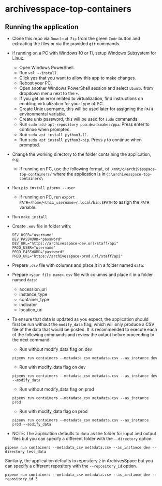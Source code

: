 # archivesspace-top-containers

## Running the application
* Clone this repo via `Download Zip` from the green `Code` button and extracting the files or via the provided `git` commands
* If running on a PC with Windows 10 or 11, setup Windows Subsystem for Linux.
  * Open Windows PowerShell.
  * Run `wsl --install`.
  * Click yes that you want to allow this app to make changes.
  * Reboot your PC.
  * Open another Windows PowerShell session and select `Ubuntu` from dropdown menu next to the `+`.
  * If you get an error related to virtualization, find instructions on enabling virtualization for your type of PC.
  * Create Unix username, this will be used later for assigning the `PATH` environmental variable.
  * Create unix password, this will be used for `sudo` commands.
  * Run `sudo add-apt-repository ppa:deadsnakes/ppa`. Press enter to continue when prompted.
  * Run `sudo apt install python3.11`.
  * Run `sudo apt install python3-pip`. Press `y` to continue when prompted.
* Change the working directory to the folder containing the application, 
e.g. 
  * If running on PC, use the following format, `cd /mnt/c/archivesspace-top-containers/` where the application is in `C:\archivesspace-top-containers\`
* Run `pip install pipenv --user`
  * If running on PC, run `export PATH=/home/<Unix_username>/.local/bin:$PATH` to assign the `PATH` variable.
* Run `make install`
* Create `.env` file in folder with:
    ```
    DEV_USER="username"
    DEV_PASSWORD="password"
    DEV_URL="https://archivesspace-dev.url/staff/api"
    PROD_USER="username"
    PROD_PASSWORD="password"
    PROD_URL="https://archivesspace-prod.url/staff/api"
    ```
* Prepare `.csv` file with columns and place it in a folder named `data`:
* Prepare `<your file name>.csv` file with columns and place it in a folder named `data`:
    * accession_uri
    * instance_type
    * container_type
    * indicator
    * location_uri
	
* To ensure that data is updated as you expect, the application should first be run without the `modify_data` flag, which will only produce a CSV file of the data that would be posted. It is recommended to execute each of the following commands and review the output before proceeding to the next command:
    * Run without modify_data flag on dev
	```
    pipenv run containers --metadata_csv metadata.csv --as_instance dev
    ```
    * Run with modify_data flag on dev
    ```
	pipenv run containers --metadata_csv metadata.csv --as_instance dev --modify_data
    ```
    * Run without modify_data flag on prod
	```
    pipenv run containers --metadata_csv metadata.csv --as_instance prod
    ```
    * Run with modify_data flag on prod
    ```
    pipenv run containers --metadata_csv metadata.csv --as_instance prod --modify_data
    ```

* NOTE: The application defaults to `data` as the folder for input and output files but you can specify a different folder with the `--directory` option.
```
pipenv run containers --metadata_csv metadata.csv --as_instance dev --directory test_data
```

Similarly, the application defaults to repository `2` in ArchivesSpace but you can specify a different repository with the `--repository_id` option.
```
pipenv run containers --metadata_csv metadata.csv --as_instance dev --repository_id 3
```

